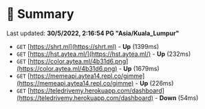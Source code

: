 # 📖 Summary
Last updated: **30/5/2022, 2:16:54 PG "Asia/Kuala_Lumpur"**

- `GET` [https://shrt.ml](https://shrt.ml) - **Up** (1399ms)
- `GET` [https://hst.aytea.ml/](https://hst.aytea.ml/) - **Up** (232ms)
- `GET` [https://color.aytea.ml/4b31d6.png](https://color.aytea.ml/4b31d6.png) - **Up** (1679ms)
- `GET` [https://memeapi.aytea14.repl.co/gimme](https://memeapi.aytea14.repl.co/gimme) - **Up** (226ms)
- `GET` [https://teledrivemy.herokuapp.com/dashboard](https://teledrivemy.herokuapp.com/dashboard) - **Down** (54ms)
